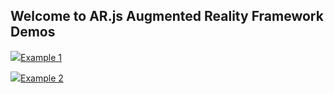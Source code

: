 ## Welcome to AR.js Augmented Reality Framework Demos

<a href="https://comancheace.github.io/AR.js-Demos/arjs_demo/index.html" target="_blank"><img src="https://comancheace.github.io/AR.js-Demos/arjs_demo/assets/hiro.png">Example 1</a>

<a href="https://comancheace.github.io/AR.js-Demos/arjs_demo_2/index.html" target="_blank"><img src="https://comancheace.github.io/AR.js-Demos/arjs_demo_2/assets/circles.png">Example 2</a> 